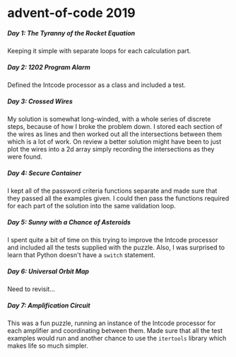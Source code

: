 # advent-of-code 2019

##### Day 1: The Tyranny of the Rocket Equation
Keeping it simple with separate loops for each calculation part.

##### Day 2: 1202 Program Alarm
Defined the Intcode processor as a class and included a test.

##### Day 3: Crossed Wires
My solution is somewhat long-winded, with a whole series of discrete steps, because of how I broke the problem down. I stored each
section of the wires as lines and then worked out all the intersections between them which is a lot of work. On review a better 
solution might have been to just plot the wires into a 2d array simply recording the intersections as they were found.

##### Day 4: Secure Container
I kept all of the password criteria functions separate and made sure that they passed all the examples given. I could then pass the
functions required for each part of the solution into the same validation loop.

##### Day 5: Sunny with a Chance of Asteroids
I spent quite a bit of time on this trying to improve the Intcode processor and included all the tests supplied with the puzzle.
Also, I was surprised to learn that Python doesn't have a ```switch``` statement.

##### Day 6: Universal Orbit Map
Need to revisit...

##### Day 7: Amplification Circuit
This was a fun puzzle, running an instance of the Intcode processor for each amplifier and coordinating between them. Made sure
that all the test examples would run and another chance to use the ```itertools``` library which makes life so much simpler. 
